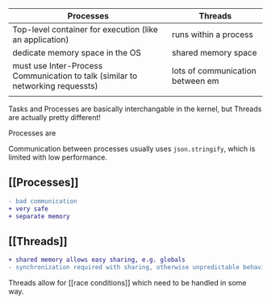 | Processes                                               | Threads                          |
| ------------------------------------------------------- | -------------------------------- |
| Top-level container for execution (like an application) | runs within a process            |
| dedicate memory space in the OS                         | shared memory space              |
| must use Inter-Process Communication to talk (similar to networking requessts)      | lots of communication between em |
|                                                         |                                  |

Tasks and Processes are basically interchangable in the kernel, but Threads are actually pretty different!

Processes are 

Communication between processes usually uses `json.stringify`, which is limited with low performance.


## [[Processes]]
```diff
- bad communication
+ very safe
+ separate memory
```


## [[Threads]]
```diff
+ shared memory allows easy sharing, e.g. globals
- synchronization required with sharing, otherwise unpredictable behavior
```

Threads allow for [[race conditions]] which need to be handled in some way.